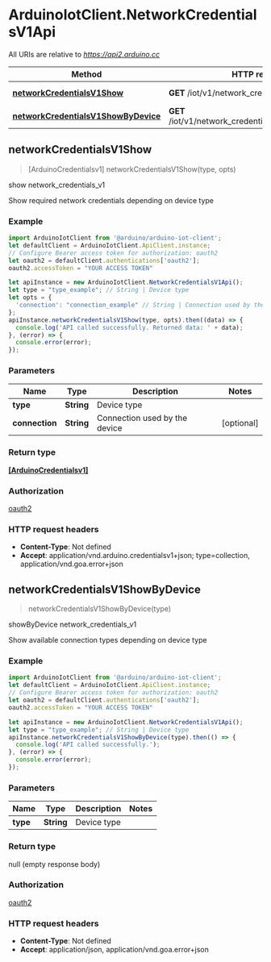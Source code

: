 # ArduinoIotClient.NetworkCredentialsV1Api

All URIs are relative to *https://api2.arduino.cc*

Method | HTTP request | Description
------------- | ------------- | -------------
[**networkCredentialsV1Show**](NetworkCredentialsV1Api.md#networkCredentialsV1Show) | **GET** /iot/v1/network_credentials/{type} | show network_credentials_v1
[**networkCredentialsV1ShowByDevice**](NetworkCredentialsV1Api.md#networkCredentialsV1ShowByDevice) | **GET** /iot/v1/network_credentials/{type}/connections | showByDevice network_credentials_v1



## networkCredentialsV1Show

> [ArduinoCredentialsv1] networkCredentialsV1Show(type, opts)

show network_credentials_v1

Show required network credentials depending on device type

### Example

```javascript
import ArduinoIotClient from '@arduino/arduino-iot-client';
let defaultClient = ArduinoIotClient.ApiClient.instance;
// Configure Bearer access token for authorization: oauth2
let oauth2 = defaultClient.authentications['oauth2'];
oauth2.accessToken = "YOUR ACCESS TOKEN"

let apiInstance = new ArduinoIotClient.NetworkCredentialsV1Api();
let type = "type_example"; // String | Device type
let opts = {
  'connection': "connection_example" // String | Connection used by the device
};
apiInstance.networkCredentialsV1Show(type, opts).then((data) => {
  console.log('API called successfully. Returned data: ' + data);
}, (error) => {
  console.error(error);
});

```

### Parameters


Name | Type | Description  | Notes
------------- | ------------- | ------------- | -------------
 **type** | **String**| Device type | 
 **connection** | **String**| Connection used by the device | [optional] 

### Return type

[**[ArduinoCredentialsv1]**](ArduinoCredentialsv1.md)

### Authorization

[oauth2](../README.md#oauth2)

### HTTP request headers

- **Content-Type**: Not defined
- **Accept**: application/vnd.arduino.credentialsv1+json; type=collection, application/vnd.goa.error+json


## networkCredentialsV1ShowByDevice

> networkCredentialsV1ShowByDevice(type)

showByDevice network_credentials_v1

Show available connection types depending on device type

### Example

```javascript
import ArduinoIotClient from '@arduino/arduino-iot-client';
let defaultClient = ArduinoIotClient.ApiClient.instance;
// Configure Bearer access token for authorization: oauth2
let oauth2 = defaultClient.authentications['oauth2'];
oauth2.accessToken = "YOUR ACCESS TOKEN"

let apiInstance = new ArduinoIotClient.NetworkCredentialsV1Api();
let type = "type_example"; // String | Device type
apiInstance.networkCredentialsV1ShowByDevice(type).then(() => {
  console.log('API called successfully.');
}, (error) => {
  console.error(error);
});

```

### Parameters


Name | Type | Description  | Notes
------------- | ------------- | ------------- | -------------
 **type** | **String**| Device type | 

### Return type

null (empty response body)

### Authorization

[oauth2](../README.md#oauth2)

### HTTP request headers

- **Content-Type**: Not defined
- **Accept**: application/json, application/vnd.goa.error+json

